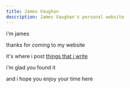 ```yaml
---
title: James Vaughan
description: James Vaughan's personal website
---
```


i'm james

thanks for coming to my website

it's where i post [things that i write](/blog)

i'm glad you found it

and i hope you enjoy your time here
